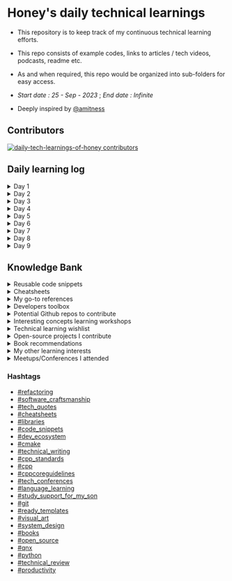 # Honey's daily technical learnings
- This repository is to keep track of my continuous technical learning efforts. 
- This repo consists of example codes, links to articles / tech videos, podcasts, readme etc.
- As and when required, this repo would be organized into sub-folders for easy access. 

- *Start date : 25 - Sep - 2023* ; *End date : Infinite*

- Deeply inspired by [@amitness](https://github.com/amitness)

## Contributors

<a href="https://github.com/honey-speaks-tech/daily-tech-learnings-of-honey/graphs/contributors">
  <img src="https://contrib.rocks/image?repo=honey-speaks-tech/daily-tech-learnings-of-honey"  alt="daily-tech-learnings-of-honey contributors"/>
</a>

## Daily learning log
<details>
<summary>Day 1</summary>

<a name="refactoring"></a>

- [OpportunisticRefactoring article by @martinfowler](https://martinfowler.com/bliki/OpportunisticRefactoring.html)
<a name="software_craftsmanship"></a>

<a name="tech_quotes"></a>

- > “Any fool can write code that a computer can understand. Good programmers write code that humans can understand.”
  > ― Martin Fowler'

<a name="cheatsheets"></a>

- Github's Markdown cheatsheet 
  - Added under `cheatsheets/markdown-cheatsheet.pdf`

<a name="libraries"></a>
- Rapidxml library
  - [Two minute learning](https://rapidxml.sourceforge.net/manual.html#namespacerapidxml_1two_minute_tutorial)
  - Added under `Libraries/rapid-json-2-minute-learning.md`

<a name="dev_ecosystem"></a>

- Cmake wisdom nugget
<a name="cmake"></a>
  - cmake module directive to parse documentation
    - [Documentation in .cmake](https://github.com/honey-speaks-tech/daily-tech-learnings-of-honey/blob/main/developer_ecosystem/learn_cmake/cmake_tips.md#wisdom-nugget-1)
    - Added under `developer_ecosystem/learn_cmake/cmake_tips.md`
- Cmake useful references
  - [ ] [Reusable cmake-modules github](https://github.com/bilke/cmake-modules)
</details>

<details>
<summary>Day 2</summary>

<a name="cheatsheets"></a>

- hackingcpp cheatsheets 
  - std::string interfaces added under `cheatsheets/hackingcpp_cheatsheets/string_interfaces.png`

<a name="cppcoreguidelines"></a>

- cppcoreguidelines about lambda
  - [Use an unnamed lambda if you need a simple function object in one place only](https://isocpp.github.io/CppCoreGuidelines/CppCoreGuidelines#f11-use-an-unnamed-lambda-if-you-need-a-simple-function-object-in-one-place-only)

</details>

<details>
<summary>Day 3</summary>

<a name="cppcoreguidelines"></a>

- cppcoreguidelines about template meta programming
  - [T.120: Use template metaprogramming only when you really need to](https://isocpp.github.io/CppCoreGuidelines/CppCoreGuidelines#t120-use-template-metaprogramming-only-when-you-really-need-to)
  - [T.121: Use template metaprogramming primarily to emulate concepts](https://isocpp.github.io/CppCoreGuidelines/CppCoreGuidelines#t121-use-template-metaprogramming-primarily-to-emulate-concepts)

</details>

<details>
<summary>Day 4</summary>

<a name="lucid_suite"></a>

- LucidChart webinar
  - [LucidChart playground and presentation](https://lucid.app/lucidchart/2625a20c-74aa-4986-ab4a-9241c4529952/edit?viewport_loc=-802%2C120%2C3706%2C2104%2CMtuiO7oqJjT3&invitationId=inv_ecac68d4-d9a7-4125-a339-db8bf08777e7)

</details>

<details>
<summary>Day 5</summary>

<a name="json_schema"></a>

- JSON schema
  - [JSON Schema](https://json-schema.org/)
    - While JSON is probably the most popular format for exchanging data, JSON Schema is the vocabulary that enables JSON data consistency, validity, and interoperability at scale.
    - [JSON schema docs](https://json-schema.org/overview/what-is-jsonschema)

</details>

<details>
<summary>Day 6</summary>

<a name="dev_ecosystem"></a>
- run-clang-tidy.py
  - [Parallel clang-tidy runner](https://github.com/llvm/llvm-project/blob/main/clang-tools-extra/clang-tidy/tool/run-clang-tidy.py)

</details>

<details>
<summary>Day 7</summary>

<a name="qnx"></a>

- QNX binary debugging commands
  - `uname -m`
  - `readelf -a /proc/self/exe | grep -q -c Tag_ABI_VFP_args && echo "armhf" || echo "armel"`
  - qemu-$arch-static file is just an interpreter to run the architecture speicfic binary. Below is an example to run aarch64 specifc binary bin/hello-aarch64 on qemu-aarch64-static.
  ```
  $ uname -m
  x86_64

  $ file bin/hello-aarch64
  bin/hello-aarch64: ELF 64-bit LSB executable, ARM aarch64, version 1 (GNU/Linux), statically linked, BuildID[sha1]=fa19c63e3c60463e686564eeeb0937959bd6f559, for GNU/Linux 3.7.0, not stripped, too many notes (256)

  $ bin/hello-aarch64
  bash: bin/hello-aarch64: cannot execute binary file: Exec format error

  $ qemu-aarch64-static bin/hello-aarch64
  Hello World!
  ```

</details>

<details>
<summary>Day 8</summary>
<a name="dev_ecosystem"></a>

- Bincrafters
  - [Bincrafters](https://bincrafters.github.io/2017/06/06/using-bincrafters-conan-repository/)
  - Bincrafters is a community repository that provides Conan package recipes for many popular C/C++ libraries like Boost, OpenSSL etc. 
  - The key benefit of using packages from Bincrafters is that it can significantly reduce build times for C/C++ projects that depend on these libraries as they are able to provide prebuilt binaries, cached artifacts, better dependency management, precompiled headers, parallel builds etc.
  - `conan remote add bincrafters https://api.bintray.com/conan/bincrafters/public-conan`
  - `Boost.System/1.64.0@bincrafters/stable`

<a name="cpp"></a>

- system_clock vs steady_clock in std::chrono
  - std::chrono::system_clock
    - Tracks wall-clock time from the system-wide realtime clock.
    - The time points of this clock can jump forwards and backwards as the system time is changed.
    - Time points are convertible to UTC through system_clock::to_time_t() and std::gmtime().
    - Useful for synchronizing events across system time changes.
  - std::chrono::steady_clock
    - Provides a monotonically increasing clock, that never jumps forwards or backwards.
    - Time points from this clock cannot be converted to UTC.
    - Useful for measuring intervals of time. e.g. benchmarking, repeatable timeouts.
    - Unaffected by system time adjustments or changes to the system clock.

    - In summary, system_clock represents wall-clock time and steady_clock represents monotonic time since an arbitrary point. 
    - Choose based on whether you need UTC mapping or monotonic timings.  
</details>

<details>
<summary>Day 9</summary>
<a name="productivity"></a>

- Speed reading
  - Takeaway from Technical Leaders' Guild meetup #1
  - Eye exercises - circular motion, circular motion following a pacer
  - Breathing, food, water, oxygen, posture
  - Reading following finger
  - Speed read to beat sub-vocalization.
  - Read table of contents
  - Focus on interesting chapters to read
  - Try to comprehend what you read rather than blindly focusing on reading entire text.
  - Even if you slow-read, brain can't capture or retain all information you read.
  - Regular practice makes speed reading better
  - Useful resource
    - [How to Speed Read | Tim Ferriss](https://youtu.be/ZwEquW_Yij0)
    - [How long will it take to read that book?](https://www.readinglength.com/)
  - Action item : Try to read `Accelerate` : Part 1 over the week; and meeting scheduled for next Thursday (16-11-2023).

  <a name="cpp"></a>
  - `struct TimingSpec timing_spec{};` vs `TimingSpec timing_spec_1;`
    - Sometimes (likely in a header), you forward-declare a class instead of including its header, and declare use a pointer or reference to that class.
      - e.g. as a function parameter
      - for example
        ```cpp
        class Animal;
        void play_cry(Animal* p_animal);
        ```
      - and that's fine, after the forward declaration, Animal is what you'd call an "incomplete" type, and you can have pointers and references to those
      - Instead of doing a forward declaration, you can write `void play_cry(struct Animal* p_animal)` as a short hand with the same effect. 
      - struct or class, doesn't matter
</details>

## Knowledge Bank
<details>
<summary>Reusable code snippets</summary>

<a name="code_snippets"></a>
- C++
  - Some sample printing using `fmt` library : `reusable_code_snippets/cpp/fmt_print_sample.cpp`
  - Convert string to vector of characters : `reusable_code_snippets/cpp/string_to_vector_of_chars.cpp`
  - Generic function template for logging exceptions: `reusable_code_snippets/cpp/generic_function_template_for_logging.cpp`
  - Converts stringstream to string to raw char buffer : `reusable_code_snippets/cpp/string_stream_to_string_to_raw_char_buff.cpp`
  - Converts string view to raw char buffer : `reusable_code_snippets/cpp/string_view_to_raw_buffer.cpp`
  - Extracts file name from path : `reusable_code_snippets/cpp/extract_file_name_from_path.cpp`
  - String empty check : `reusable_code_snippets/cpp/string_empty_check.cpp`
  - Struct instantiation formats : `reusable_code_snippets/cpp/struct_instantiate_formats.cpp`
  - Nested try catch inside catch block : `reusable_code_snippets/cpp/nested_try_catch_inside_catch.cpp`
- Python
  - Finds number of CPU cores : `reusable_code_snippets/python/num_cpu_cores.py`
</details>

<details>
<summary>Cheatsheets</summary>

<a name="cheatsheets"></a>
- Gitlab markdown emoji cheatsheet
  - [Emoji cheatsheet](https://github.com/ikatyang/emoji-cheat-sheet/blob/master/README.md)

</details>

<details>
<summary>My go-to references</summary>

<a name="cpp_standards"></a>
- C++ draft standards
  - [C++ unofficial working papers github page](https://github.com/timsong-cpp/cppwp)

<a name="cpp"></a>
- Modern C++ features
  - [Anthony Calandra modern-cpp-features github page](https://github.com/AnthonyCalandra/modern-cpp-features)

<a name="system_design"></a>
- System Design
  - [System design byte sized lessons by Alex Xu](https://github.com/ByteByteGoHq/system-design-101)

<a name="tech_conferences"></a>
- Worldwide developer conferences
  - [Developer conference agenda github](https://github.com/scraly/developers-conferences-agenda)

<a name="study_support_for_my_son"></a>
<a name="language_learning"></a>
- Pronunciation helper
  - [Sounds of text](https://soundoftext.com/)

</details>

<details>
<summary>Developers toolbox</summary>

<a name="cpp"></a>
- Utilities
  - [camomilla](https://github.com/vittorioromeo/camomilla)
    - camomilla is a simple Python 3 script that simplifies errors produced by C++ compilers. It is very useful while dealing with heavily-templated code (e.g. when using boost::hana or boost::fusion).
  - [ctcache](https://github.com/matus-chochlik/ctcache)
    - Cache for clang-tidy static analysis results.
    - clang-tidy-cache is a command-line application which "wraps" invocations of the clang-tidy static analysis tool and caches the results of successful runs of clang-tidy. 
    - On subsequent invocations of clang-tidy on an unchanged translation unit, the result is retrieved from the cache and clang-tidy is not executed. 
    - For most C/C++ projects this allows to have static analysis checks enabled without paying the cost of excessive build times when re-checking the same unchanged source code.
</details>

<details>
<summary> Potential Github repos to contribute </summary>

<a name="cpp"></a>
  - C++
    - [Boost::stacktrace](https://github.com/boostorg/stacktrace/)
    - [Awesome-cpp](https://github.com/fffaraz/awesome-cpp)
    - [Modern CPP Tutorial](https://github.com/changkun/modern-cpp-tutorial)
    - [CppCoreGuidelines](https://github.com/isocpp/CppCoreGuidelines)
    - [Indicators](https://github.com/p-ranav/indicators)
<a name="python"></a>  
  - Python
    - [Precommit](https://github.com/pre-commit/pre-commit-hooks)
<a name="cmake"></a>  
  - Cmake
    - [Lefticus' cmake template](https://github.com/cpp-best-practices/cmake_template)
<a name="technical_review"></a>
  - Review and learning
    - [Lefticus' cppbestpractices](https://github.com/cpp-best-practices/cppbestpractices)

</details>

<details>
<summary>Interesting concepts learning workshops</summary>

<a name="cmake"></a>
- Cmake
  - [Coderefinery Cmake workshop](https://coderefinery.github.io/cmake-workshop/)
  - [More modern Cmake](https://hsf-training.github.io/hsf-training-cmake-webpage/)

<a name="git"></a>
- Git
  - [Coderefinery Git workshop](https://coderefinery.github.io/git-intro/)

<a name="documentation"></a>
- Documentation
  - [How to document your research software](https://coderefinery.github.io/documentation/)

- Open source software
  - [Social coding and open software - What can you do to get credit for your code and to allow reuse](https://coderefinery.github.io/social-coding/)

- Jupyter notebooks
  - [Jupyter notebooks - A tool to write and share executable notebooks and data visualization](https://coderefinery.github.io/jupyter/)

- Automated testing
  - [Automated testing - Preventing yourself and others from breaking your functioning code](https://coderefinery.github.io/testing/)

- Modular code development
  - [Modular code development - Making reusing parts of your code easier](https://coderefinery.github.io/modular-type-along/)

- Data visualization
  - [Data visualization using Python](https://coderefinery.github.io/data-visualization-python/)

<a name="ready_templates"></a>
- Empty lesson template
  - [Empty lesson template](https://github.com/coderefinery/sphinx-lesson-template)

</details>

<details>
<summary>Technical learning wishlist</summary>

<details>
<summary>Technical writing</summary>
<a name="technical_writing"></a>

|Resource|Progress|
|---|---|
|[Article: 33 Good Technical Writing Examples](https://templatelab.com/technical-writing-examples)| |
</details>

<details>
<summary>General technical knowledge</summary>

|Resource|Progress|
|---|---|

|[Article: What Every Programmer Should Know About Memory](honey-speaks-tech/daily-tech-learnings-of-honey/tech_concepts_upskilling/memory/WhatEveryProgrammerShouldKnowAboutMemory.pdf)| |

|[Article: Ten simple rules for quick and dirty scientific programming](honey-speaks-tech/daily-tech-learnings-of-honey/tech_concepts_upskilling/memory/BetterProgramming/Ten simple rules for quick and dirty scientific programming.pdf)| |
</details>

<details>
<summary>C++ articles</summary>

<a name="cpp"></a>

|Resource|Progress|
|---|---|

|[Blog: Understanding when not to std::move in C++](https://developers.redhat.com/blog/2019/04/12/understanding-when-not-to-stdmove-in-c)| |
</details>

<details>
<summary>C++ videos</summary>

<a name="cpp"></a>

|Resource|Progress|
|---|---|

|[Video: Let's get comfortable with SFINAE (C++)](https://youtu.be/-Z7EOWVkb3M?si=VDtWDJfC-erAfGbI)| |
</details>

<details>
<summary>C++ committee support</summary>
<details>
<summary>Papers review wishlist</summary>

|Resource|Progress|
|---|---|

|[Paper: P2951R3 - Shadowing is good for safety](https://www.open-std.org/jtc1/sc22/wg21/docs/papers/2023/p2951r3.html)| |
</details>
</details>
</details>

<details>
<summary>Open-source projects I contribute</summary>

<a name="open_source"></a>
- [Free programming books](https://github.com/EbookFoundation/free-programming-books)
</details>

<details>
<a name="books"></a>
<summary> Book recommendations </summary>

- Professional
  - "You Are a Badass” by Jen Sincero
  - NPR’s How I Built This hosted by Guy Raz.
  - Rich Dad Poor Dad
</details>

<details>
<summary>My other learning interests</summary>

<a name="visual_art"></a>

- Visual art
|Resource|Progress|
|---|---|
  - |[Mike Rhode's 15 minute lesson on 5 basic elements of drawing](https://www.youtube.com/watch?v=msWjW15Uzhk)| |
  - |[](https://burobrand.nl/wp-content/uploads/2021/01/Whitepaper-Five-Visual-Thinking-Types_160121.pdf)| |

  - Books
    - Visual Meetings - Dave Sibbet
    - Visual Leaders - Dave Sibbet
    - Understanding Comics - (For Nivu)
    - Making Comics - (For Nivu)
    - Creating clarity - Holger Nils Pohl
    - How to design visual templates - Bas Bakker
    - 100 daily drawings - Holger Nils Pohl

  - Some visual artists to follow
    - @tbx314
    - James Durno
    - @visual_jam
    - Andy Gray

  - Some more resources
    - [Martin Haussmann, the founder of Bikablo](https://bikablo.com/en/home-page/)
    - [Visual Jam community](https://community.thevisualjam.com/invitation?code=EF66B6)
    - [Visual friends radio](https://www.visualfriends.de/bikablo-radio-more-to-explore-in-the-world-of-visualisation-with-martin-haussmann/)
    - [Sketchnote army podcast](https://sketchnotearmy.com/podcast)
    - [Paddy Dhanda's LinkedIn Post](https://www.linkedin.com/feed/update/urn:li:activity:7117929494740381696/)

</details>

<details>
<summary>Meetups/Conferences I attended</summary>

<details>
<summary>C++ meetups</summary>
<a name="cpp"></a>

|Date|Name|Session|Youtube Video|
|---|---|---|---|
|14-10-2023|[GRCCP] - Athens C++ Meetup|Let's get comfortable with SFINAE|https://youtu.be/-Z7EOWVkb3M?si=RFCo7rbRQPQAcZWS|
</details>

</details>

### Hashtags
  - [#refactoring](#refactoring)
  - [#software_craftsmanship](#software_craftsmanship)
  - [#tech_quotes](#tech_quotes)
  - [#cheatsheets](#cheatsheets)
  - [#libraries](#libraries)
  - [#code_snippets](#code_snippets)
  - [#dev_ecosystem](#dev_ecosystem)
  - [#cmake](#cmake)
  - [#technical_writing](#technical_writing)
  - [#cpp_standards](#cpp_standards)
  - [#cpp](#cpp)
  - [#cppcoreguidelines](#cppcoreguidelines)
  - [#tech_conferences](#tech_conferences)
  - [#language_learning](#language_learning)
  - [#study_support_for_my_son](#study_support_for_my_son)
  - [#git](#git)
  - [#ready_templates](#ready_templates)
  - [#visual_art](#visual_art)
  - [#system_design](#system_design)
  - [#books](#books)
  - [#open_source](open_source)
  - [#qnx](#qnx)
  - [#python](#python)
  - [#technical_review](#technical_review)
  - [#productivity](#productivity)
